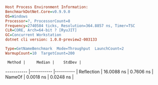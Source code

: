 ```ini

Host Process Environment Information:
BenchmarkDotNet.Core=v0.9.9.0
OS=Windows
Processor=?, ProcessorCount=8
Frequency=2740584 ticks, Resolution=364.8857 ns, Timer=TSC
CLR=CORE, Arch=64-bit ? [RyuJIT]
GC=Concurrent Workstation
dotnet cli version: 1.0.0-preview2-003133

Type=GetNameBenchmark  Mode=Throughput  LaunchCount=2  
WarmupCount=10  TargetCount=200  

```
     Method |     Median |    StdDev |
----------- |----------- |---------- |
 Reflection | 16.0088 ns | 0.7606 ns |
     NameOf |  0.0018 ns | 0.0248 ns |
